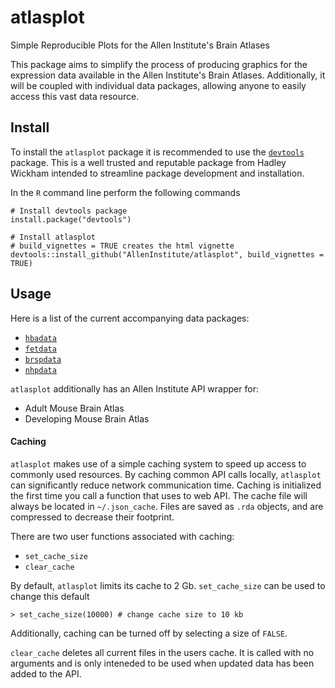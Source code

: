 # atlasplot
Simple Reproducible Plots for the Allen Institute's Brain Atlases

This package aims to simplify the process of producing graphics for the expression data available in the Allen Institute's Brain Atlases. Additionally, it will be coupled with individual data packages, allowing anyone to easily access this vast data resource.

## Install
To install the `atlasplot` package it is recommended to use the 
[`devtools`](https://github.com/hadley/devtools) package. This is a well trusted and reputable package from Hadley Wickham intended to streamline package development and installation.

In the `R` command line perform the following commands
```
# Install devtools package
install.package("devtools")

# Install atlasplot
# build_vignettes = TRUE creates the html vignette
devtools::install_github("AllenInstitute/atlasplot", build_vignettes = TRUE)
```

## Usage
Here is a list of the current accompanying data packages:
* [`hbadata`](https://github.com/AllenInstitute/hbadata)
* [`fetdata`](https://github.com/AllenInstitute/fetdata)
* [`brspdata`](https://github.com/AllenInstitute/brspdata)
* [`nhpdata`](https://github.com/AllenInstitute/nhpdata) 

`atlasplot` additionally has an Allen Institute API wrapper for:
* Adult Mouse Brain Atlas
* Developing Mouse Brain Atlas

#### Caching
`atlasplot` makes use of a simple caching system to speed up access to commonly used resources.
By caching common API calls locally, `atlasplot` can significantly reduce network communication time.
Caching is initialized the first time you call a function that uses to web API. The cache
file will always be located in `~/.json_cache`. Files are saved as `.rda` objects, and
are compressed to decrease their footprint.

There are two user functions associated with caching:
* `set_cache_size`
* `clear_cache`

By default, `atlasplot` limits its cache to 2 Gb. `set_cache_size` can be used to change
this default

```
> set_cache_size(10000) # change cache size to 10 kb
```

Additionally, caching can be turned off by selecting a size of `FALSE`.

`clear_cache` deletes all current files in the users cache. It is called with no arguments
and is only inteneded to be used when updated data has been added to the API.
